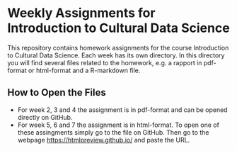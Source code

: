 # Weekly Assignments for Introduction to Cultural Data Science 

This repository contains homework assignments for the course Introduction to Cultural Data Science. Each week has its own directory. In this directory you will find several files related to the homework, e.g. a rapport in pdf-format or html-format and a R-markdown file. 

## How to Open the Files

* For week 2, 3 and 4 the assignment is in pdf-format and can be opened directly on GitHub.
* For week 5, 6 and 7 the assignment is in html-format. To open one of these assingments simply go to the file on GitHub. Then go to the webpage https://htmlpreview.github.io/ and paste the URL.

